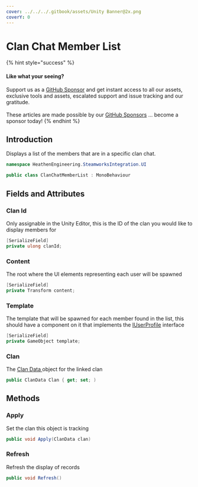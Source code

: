 ```yaml
---
cover: ../../../.gitbook/assets/Unity Banner@2x.png
coverY: 0
---
```


# Clan Chat Member List

{% hint style="success" %}
#### Like what your seeing?

Support us as a [GitHub Sponsor](../../../become-a-sponsor/) and get instant access to all our assets, exclusive tools and assets, escalated support and issue tracking and our gratitude.\
\
These articles are made possible by our [GitHub Sponsors](../../../become-a-sponsor/) ... become a sponsor today!
{% endhint %}

## Introduction

Displays a list of the members that are in a specific clan chat.

```csharp
namespace HeathenEngineering.SteamworksIntegration.UI
```

```csharp
public class ClanChatMemberList : MonoBehaviour
```

## Fields and Attributes

### Clan Id

Only assignable in the Unity Editor, this is the ID of the clan you would like to display members for

```csharp
[SerializeField]
private ulong clanId;
```

### Content

The root where the UI elements representing each user will be spawned

```csharp
[SerializeField]
private Transform content;
```

### Template

The template that will be spawned for each member found in the list, this should have a component on it that implements the [IUserProfile](../programming-tools/iuserprofile.md) interface

```csharp
[SerializeField]
private GameObject template;
```

### Clan

The [Clan Data ](../data-layer/clan-data.md)object for the linked clan

```csharp
public ClanData Clan { get; set; )
```

## Methods

### Apply

Set the clan this object is tracking

```csharp
public void Apply(ClanData clan)
```

### Refresh

Refresh the display of records

```csharp
public void Refresh()
```
